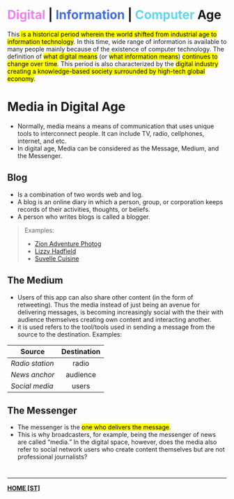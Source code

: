 # <font style="color: violet">Digital</font> | <font style="color: #3F6DE0">Information</font> | <font style="color: #62D6F0">Computer</font>  Age
This<mark class="hltr-lightblue"> is a historical period wherein the world shifted from industrial age to information technology</mark>. In this time, wide range of information is available to many people mainly because of the existence of computer technology.
The definition of <mark class="hltr-lightgreen">what digital means</mark> (or <mark class="hltr-lightgreen">what information means</mark>) <mark class="hltr-lightgreen">continues to change over time</mark>. 
This period is also characterized by the <mark class="hltr-lightblue">digital industry creating a knowledge-based society surrounded by high-tech global economy</mark>.

# Media in Digital Age
- Normally, media means a means of communication that uses unique tools to interconnect people. It can include TV, radio, cellphones, internet, and etc.
- In digital age, Media can be considered as the Message, Medium, and the Messenger.
## Blog
- Is a combination of two words web and log.
- A blog is an online diary in which a person, group, or corporation keeps records of their activities, thoughts, or beliefs.
- A person who writes blogs is called a blogger.

>Examples:
>- [Zion Adventure Photog](ZionPhotog.md)
>- [Lizzy Hadfield](LIzzyHadfield.md)
>- [Suvelle Cuisine](SuvelleCuisine.md)

## The Medium
- Users of this app can also share other content (in the form of retweeting). Thus the media instead of just being an avenue for delivering messages, is becoming increasingly social with the their with audience themselves creating own content and interacting another.
- it is used refers to the tool/tools used in sending a message from the source to the destination. Examples:

Source | Destination
| - | :-: |
*Radio station* | radio
*News anchor* | audience
*Social media* | users

## The Messenger
- The messenger is the <mark class="hltr-blue">one who delivers the message</mark>. 
- This is why broadcasters, for example, being the messenger of news are called “media.” In the digital space, however, does the media also refer to social network users who create content themselves but are not professional journalists?

# 
---
**[HOME [ST]](ST101)**